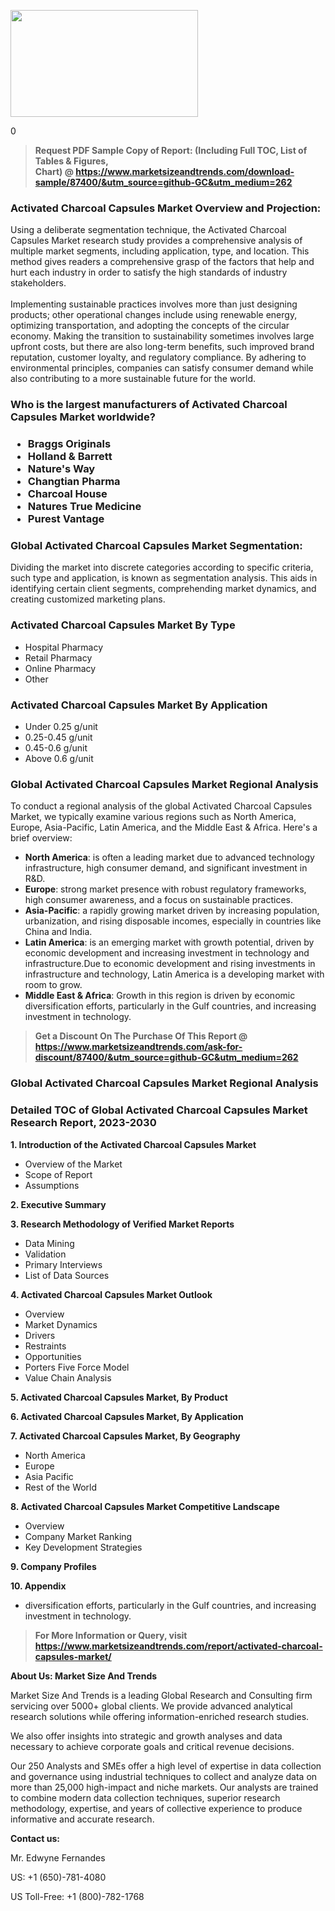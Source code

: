 <p><img class="alignnone size-medium wp-image-20088" src="https://ffe5etoiles.com/wp-content/uploads/2024/12/MST1-300x171.png" alt="" width="300" height="171" /></p>0</p><blockquote id="" class=""><strong>Request PDF Sample Copy of Report: (Including Full TOC, List of Tables &amp; Figures, Chart)&nbsp;@&nbsp;<strong><a href="https://www.marketsizeandtrends.com/download-sample/87400/&utm_source=github-GC&utm_medium=262" target="_blank">https://www.marketsizeandtrends.com/download-sample/87400/&utm_source=github-GC&utm_medium=262</a></strong></strong></blockquote><h3 id="" class="">Activated Charcoal Capsules Market&nbsp;Overview and Projection:</h3><p id="" class="">Using a deliberate segmentation technique, the Activated Charcoal Capsules Market research study provides a comprehensive analysis of multiple market segments, including application, type, and location. This method gives readers a comprehensive grasp of the factors that help and hurt each industry in order to satisfy the high standards of industry stakeholders. <br /> <br />Implementing sustainable practices involves more than just designing products; other operational changes include using renewable energy, optimizing transportation, and adopting the concepts of the circular economy. Making the transition to sustainability sometimes involves large upfront costs, but there are also long-term benefits, such improved brand reputation, customer loyalty, and regulatory compliance. By adhering to environmental principles, companies can satisfy consumer demand while also contributing to a more sustainable future for the world.</p><h3 id="" class="">Who is the largest manufacturers of&nbsp;Activated Charcoal Capsules Market worldwide?</h3><h3 class=""><p><ul><li>Braggs Originals </li><li> Holland & Barrett </li><li> Nature's Way </li><li> Changtian Pharma </li><li> Charcoal House </li><li> Natures True Medicine </li><li> Purest Vantage</li></ul></p></h3><h3 id="" class="">Global&nbsp;Activated Charcoal Capsules Market Segmentation:</h3><p id="" class="">Dividing the market into discrete categories according to specific criteria, such type and application, is known as segmentation analysis. This aids in identifying certain client segments, comprehending market dynamics, and creating customized marketing plans.</p><h3 id="" class="">Activated Charcoal Capsules Market&nbsp;By Type</h3><p><p><ul><li>Hospital Pharmacy</li><li> Retail Pharmacy</li><li> Online Pharmacy</li><li> Other</p></li></ul></p></p><h3 id="" class="">Activated Charcoal Capsules Market&nbsp;By Application</h3><p class=""><p><ul><li>Under 0.25 g/unit</li><li> 0.25-0.45 g/unit</li><li> 0.45-0.6 g/unit</li><li> Above 0.6 g/unit</li></ul></p></p><h3 id="" class="">Global Activated Charcoal Capsules Market Regional Analysis</h3><p id="" class="">To conduct a regional analysis of the global Activated Charcoal Capsules Market, we typically examine various regions such as North America, Europe, Asia-Pacific, Latin America, and the Middle East &amp; Africa. Here's a brief overview:</p><ul><li><strong>North America</strong>: is often a leading market due to advanced technology infrastructure, high consumer demand, and significant investment in R&amp;D.</li><li><strong>Europe</strong>: strong market presence with robust regulatory frameworks, high consumer awareness, and a focus on sustainable practices.</li><li><strong>Asia-Pacific</strong>: a rapidly growing market driven by increasing population, urbanization, and rising disposable incomes, especially in countries like China and India.</li><li><strong>Latin America</strong>: is an emerging market with growth potential, driven by economic development and increasing investment in technology and infrastructure.Due to economic development and rising investments in infrastructure and technology, Latin America is a developing market with room to grow.</li><li><strong>Middle East &amp; Africa</strong>: Growth in this region is driven by economic diversification efforts, particularly in the Gulf countries, and increasing investment in technology.</li></ul><blockquote id="" class=""><strong>Get a Discount On The Purchase Of This Report @ <strong><a href="https://www.marketsizeandtrends.com/ask-for-discount/87400/&utm_source=github-GC&utm_medium=262" target="_blank">https://www.marketsizeandtrends.com/ask-for-discount/87400/&utm_source=github-GC&utm_medium=262</a></strong></strong></blockquote><h3 id="" class="">Global Activated Charcoal Capsules Market Regional Analysis</h3><h3 id="" class="">Detailed TOC of Global Activated Charcoal Capsules Market Research Report, 2023-2030</h3><p id="" class=""><strong>1. Introduction of the Activated Charcoal Capsules Market</strong></p><ul><li>Overview of the Market</li><li>Scope of Report</li><li>Assumptions</li></ul><p id="" class=""><strong>2. Executive Summary</strong></p><p id="" class=""><strong>3. Research Methodology of Verified Market Reports</strong></p><ul><li>Data Mining</li><li>Validation</li><li>Primary Interviews</li><li>List of Data Sources</li></ul><p id="" class=""><strong>4. Activated Charcoal Capsules Market Outlook</strong></p><ul><li>Overview</li><li>Market Dynamics</li><li>Drivers</li><li>Restraints</li><li>Opportunities</li><li>Porters Five Force Model</li><li>Value Chain Analysis</li></ul><p id="" class=""><strong>5. Activated Charcoal Capsules Market, By Product</strong></p><p id="" class=""><strong>6. Activated Charcoal Capsules Market, By Application</strong></p><p id="" class=""><strong>7. Activated Charcoal Capsules Market, By Geography</strong></p><ul><li>North America</li><li>Europe</li><li>Asia Pacific</li><li>Rest of the World</li></ul><p id="" class=""><strong>8. Activated Charcoal Capsules Market Competitive Landscape</strong></p><ul><li>Overview</li><li>Company Market Ranking</li><li>Key Development Strategies</li></ul><p id="" class=""><strong>9. Company Profiles</strong></p><p id="" class=""><strong>10. Appendix</strong></p><ul><li>diversification efforts, particularly in the Gulf countries, and increasing investment in technology.</li></ul><blockquote id="" class=""><strong>For More Information or Query, visit <strong><strong><a href="https://www.marketsizeandtrends.com/report/activated-charcoal-capsules-market/" target="_blank">https://www.marketsizeandtrends.com/report/activated-charcoal-capsules-market/</a></strong></strong></strong></blockquote><p id="" class=""><strong>About Us: Market Size And Trends</strong></p><p id="" class="">Market Size And Trends is a leading Global Research and Consulting firm servicing over 5000+ global clients. We provide advanced analytical research solutions while offering information-enriched research studies.</p><p id="" class="">We also offer insights into strategic and growth analyses and data necessary to achieve corporate goals and critical revenue decisions.</p><p id="" class="">Our 250 Analysts and SMEs offer a high level of expertise in data collection and governance using industrial techniques to collect and analyze data on more than 25,000 high-impact and niche markets. Our analysts are trained to combine modern data collection techniques, superior research methodology, expertise, and years of collective experience to produce informative and accurate research.</p><p id="" class=""><strong>Contact us:</strong></p><p id="" class="">Mr. Edwyne Fernandes</p><p id="" class="">US: +1 (650)-781-4080</p><p id="" class="">US Toll-Free: +1 (800)-782-1768</p>
